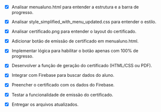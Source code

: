 - [x] Analisar menualuno.html para entender a estrutura e a barra de progresso.
- [x] Analisar style_simplified_with_menu_updated.css para entender o estilo.
- [x] Analisar certificado.png para entender o layout do certificado.
- [x] Adicionar botão de emissão de certificado em menualuno.html.
- [x] Implementar lógica para habilitar o botão apenas com 100% de progresso.
- [x] Desenvolver a função de geração do certificado (HTML/CSS ou PDF).
- [x] Integrar com Firebase para buscar dados do aluno.
- [x] Preencher o certificado com os dados do Firebase.
- [x] Testar a funcionalidade de emissão do certificado.
- [x] Entregar os arquivos atualizados.

